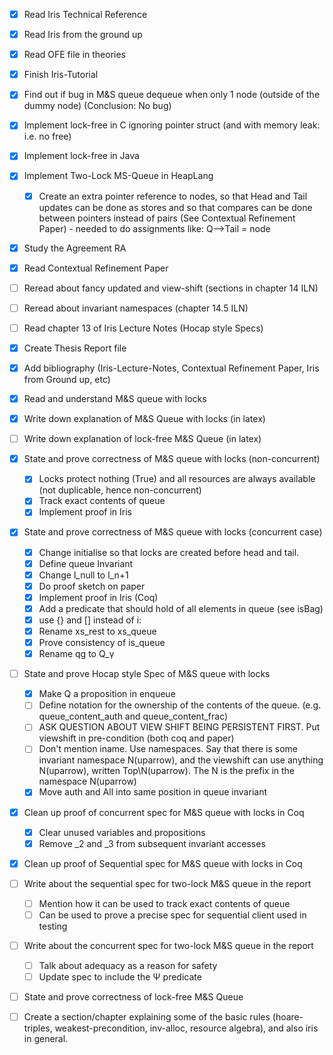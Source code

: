 - [x] Read Iris Technical Reference
- [x] Read Iris from the ground up
- [x] Read OFE file in theories
- [x] Finish Iris-Tutorial
- [x] Find out if bug in M&S queue dequeue when only 1 node (outside of the dummy node) (Conclusion: No bug)
- [x] Implement lock-free in C ignoring pointer struct (and with memory leak: i.e. no free)
- [x] Implement lock-free in Java
- [x] Implement Two-Lock MS-Queue in HeapLang
  - [x] Create an extra pointer reference to nodes, so that Head and Tail updates can be done as stores and so that compares can be done between pointers instead of pairs (See Contextual Refinement Paper) - needed to do assignments like: Q–>Tail = node

- [x] Study the Agreement RA
- [x] Read Contextual Refinement Paper
- [ ] Reread about fancy updated and view-shift (sections in chapter 14 ILN)
- [ ] Reread about invariant namespaces (chapter 14.5 ILN)
- [ ] Read chapter 13 of Iris Lecture Notes (Hocap style Specs)

- [x] Create Thesis Report file
- [x] Add bibliography (Iris-Lecture-Notes, Contextual Refinement Paper, Iris from Ground up, etc)

- [x] Read and understand M&S queue with locks
- [x] Write down explanation of M&S Queue with locks (in latex)
- [ ] Write down explanation of lock-free M&S Queue (in latex)

- [x] State and prove correctness of M&S queue with locks (non-concurrent)
  - [x] Locks protect nothing (True) and all resources are always available (not duplicable, hence non-concurrent)
  - [x] Track exact contents of queue
  - [x] Implement proof in Iris

- [x] State and prove correctness of M&S queue with locks (concurrent case)
  - [x] Change initialise so that locks are created before head and tail.
  - [x] Define queue Invariant
  - [x] Change l_null to l_n+1
  - [x] Do proof sketch on paper
  - [x] Implement proof in Iris (Coq)
  - [x] Add a predicate that should hold of all elements in queue (see isBag)
  - [x] use {} and [] instead of i: 
  - [x] Rename xs_rest to xs_queue
  - [x] Prove consistency of is_queue
  - [x] Rename qg to Q_γ

- [ ] State and prove Hocap style Spec of M&S queue with locks
  - [x] Make Q a proposition in enqueue
  - [ ] Define notation for the ownership of the contents of the queue. (e.g. queue_content_auth and queue_content_frac)
  - [ ] ASK QUESTION ABOUT VIEW SHIFT BEING PERSISTENT FIRST. Put viewshift in pre-condition (both coq and paper)
  - [ ] Don't mention iname. Use namespaces. Say that there is some invariant namespace N(uparrow), and the viewshift can use anything N(uparrow), written Top\N(uparrow). The N is the prefix in the namespace N(uparrow)
  - [x] Move auth and All into same position in queue invariant

- [x] Clean up proof of concurrent spec for M&S queue with locks in Coq
  - [x] Clear unused variables and propositions
  - [x] Remove _2 and _3 from subsequent invariant accesses
- [x] Clean up proof of Sequential spec for M&S queue with locks in Coq

- [ ] Write about the sequential spec for two-lock M&S queue in the report
  - [ ] Mention how it can be used to track exact contents of queue
  - [ ] Can be used to prove a precise spec for sequential client used in testing
- [ ] Write about the concurrent spec for two-lock M&S queue in the report
  - [ ] Talk about adequacy as a reason for safety
  - [ ] Update spec to include the Ψ predicate

- [ ] State and prove correctness of lock-free M&S Queue

- [ ] Create a section/chapter explaining some of the basic rules (hoare-triples, weakest-precondition, inv-alloc, resource algebra), and also iris in general.